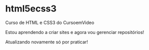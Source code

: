 # html5ecss3
 Curso de HTML e CSS3 do CursoemVideo

 Estou aprendendo a criar sites e agora vou gerenciar repositórios!

 Atualizando novamente só por praticar!